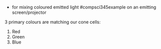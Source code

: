 - for mixing coloured emitted light
#compsci345example on an emitting screen/projector

3 primary colours are matching our cone cells:
1. Red
2. Green
3. Blue
